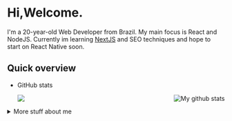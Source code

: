 # Hi,Welcome.
I'm a 20-year-old Web Developer from Brazil. My main focus is React and NodeJS.
Currently im learning [NextJS](https://nextjs.org/) and SEO techniques and hope to start on React Native soon.


## Quick overview

* GitHub stats 

  <img align="center" src="https://github-readme-stats.vercel.app/api/top-langs/?username=JuniorMiksza8&langs_count=8" />
  <img align="right" src="https://github-readme-stats.anuraghazra1.vercel.app/api?username=JuniorMiksza8&show_icons=true&line_height=27&include_all_commits=true" alt="My github stats" />
  
<details>
<summary>
  More stuff about me
</summary>

## My skills 📜

### Web technologies

- React
- Typescript
- Node.js
- MySQL
- MongoDB
- NextJS
- Material UI

### Productivity utilities

- Agile methodologys

### Languages 🌐

| Language      | Proficiency                                                               |
| ------------- | ------------------------------------------------------------------------- |
| English       | Intermediate                                                              |
| Portuguese    | Native language                                                           |

## What I'm currently learning 📚

- NextJS
- SEO techniques

## Projects

| Name            | Description                                                          | Language      | Repo                                                                                       |
| --------------- | -------------------------------------------------------------------- | ------------- | ------------------------------------------------------------------------------------------ |
| Pokedex         | A simple pokedex made with NextJs                                    | JS / React.js | [JuniorMiksza8/pokedex](https://github.com/JuniorMiksza8/pokedex)                          |
| Dev test        | A test i made for a FullStack job opportunity                        | JS / React.js | [JuniorMiksza8/devtest-frontend](https://github.com/JuniorMiksza8/devtest-frontend)        |

[Pokedex link](https://pokedex-lyart-nine.vercel.app)
 
  
</details>
